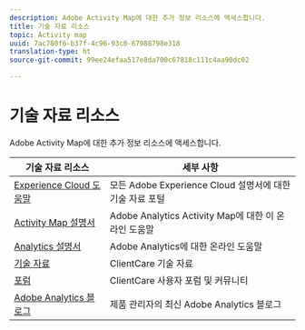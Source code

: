 ```yaml
---
description: Adobe Activity Map에 대한 추가 정보 리소스에 액세스합니다.
title: 기술 자료 리소스
topic: Activity map
uuid: 7ac780f6-b37f-4c96-93c0-67988798e318
translation-type: ht
source-git-commit: 99ee24efaa517e8da700c67818c111c4aa90dc02

---
```



# 기술 자료 리소스

Adobe Activity Map에 대한 추가 정보 리소스에 액세스합니다.

| 기술 자료 리소스 | 세부 사항 |
|---|---|
| [Experience Cloud 도움말](https://helpx.adobe.com/kr/support/experience-cloud.html) | 모든 Adobe Experience Cloud 설명서에 대한 기술 자료 포털 |
| [Activity Map 설명서](/help/analyze/activity-map/activity-map.md) | Adobe Analytics Activity Map에 대한 이 온라인 도움말 |
| [Analytics 설명서](/help/landing/home.md) | Adobe Analytics에 대한 온라인 도움말 |
| [기술 자료](https://helpx.adobe.com/kr/support/analytics.html) | ClientCare 기술 자료 |
| [포럼](https://forums.adobe.com/community/experience-cloud/analytics-cloud/analytics) | ClientCare 사용자 포럼 및 커뮤니티 |
| [Adobe Analytics 블로그](https://blogs.adobe.com/digitalmarketing/analytics/) | 제품 관리자의 최신 Adobe Analytics 블로그 |
